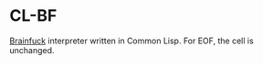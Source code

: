 CL-BF
=====

[Brainfuck](http://en.wikipedia.org/wiki/Brainfuck) interpreter written in
Common Lisp.  For EOF, the cell is unchanged.
